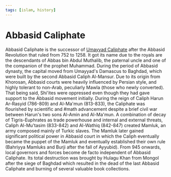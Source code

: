 ```yaml
---
tags: [islam, history]
---
```


# Abbasid Caliphate

Abbasid Caliphate is the successor of [Umayyad Caliphate](202302241657.md) after
the Abbasid Revolution that ruled from 752 to 1258. It got its name due to the
royals are the descendants of Abbas bin Abdul Muthalib, the paternal uncle and
one of the companion of the prophet Muhammad. During the period of Abbasid
dynasty, the capital moved from Umayyad's Damascus to Baghdad, which were built
by the second Abbasid Caliph Al-Mansur. Due to its origin from Khorosan, Abbasid
courts were heavily influenced by Persian style, and highly tolerant to
non-Arab, peculiarly Mawla (those who newly converted). That being said,
Shi'ites were oppressed even though they had gave support to the Abbasid
movement initially. During the reign of Caliph Harun Ar-Rasyid (786-809) and
Al-Ma'mun (813-833), the Caliphate was flourished by scientific and #math
advancement despite a brief civil war between Harun's two sons Al-Amin and
Al-Ma'mun. A combination of decay of Tigris-Euphrates as trade powerhouse and
internal and external threats, Caliph Al-Mu'tasim (833-842) and Al-Wathiq
(842-847) created Mamluk, an army composed mainly of Turkic slaves. The Mamluk
later gained significant political power in Abbasid court in which the Caliph
eventually became the puppet of the Mamluk and eventually established their own
rule (Bahriyya Mamluks and Burji after the fall of Ayyubid). From 945 onwards,
local governors and forces become de facto independent of Abbasid Caliphate. Its
total destruction was brought by Hulagu Khan from Mongol after the siege of
Baghdad which resulted in the dead of the last Abbasid Caliphate and burning of
several valuable book collections.
